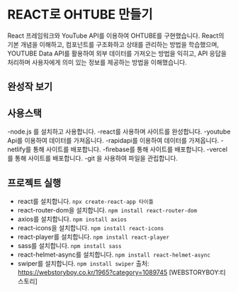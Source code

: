 # REACT로 OHTUBE 만들기 

React 프레임워크와 YouTube API를 이용하여 OHTUBE를 구현했습니다.
React의 기본 개념을 이해하고, 컴포넌트를 구조화하고 상태를 관리하는 방법을 학습했으며,
YOUTUBE Data API를 활용하여 외부 데이터를 가져오는 방법을 익히고, API 응답을 처리하며 사용자에게 의미 있는 정보를 제공하는 방법을 이해했습니다.

## 완성작 보기

## 사용스택
-node.js 를 설치하고 사용합니다.
-react를 사용하며 사이트를 완성합니다.
-youtube Api를 이용하여 데이터를 가져옵니다.
-rapidapi를 이용하여 데이터를 가져옵니다.
-netlify를 통해 사이트를 배포합니다.
-firebase를 통해 사이트를 배포합니다.
-vercel를 통해 사이트를 배포합니다.
-git 을 사용하여 파일을 관립합니다.

## 프로젝트 실행
- react를 설치합니다. `npx create-react-app 타이틀`
- react-router-dom을 설치합니다. `npm install react-router-dom`
- axios를 설치합니다. `npm install axios`
- react-icons을 설치합니다. `npm install react-icons`
- react-player를 설치합니다. `npm install react-player`
- sass를 설치합니다. `npm install sass`
- react-helmet-async를 설치합니다. `npm install react-helmet-async`
- swiper를 설치합니다. `npm install swiper`
출처: https://webstoryboy.co.kr/1965?category=1089745 [WEBSTORYBOY:티스토리]
